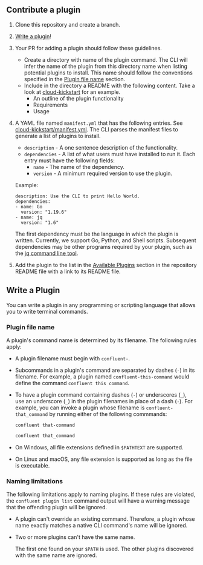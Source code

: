 ## Contribute a plugin
1. Clone this repository and create a branch. 
2. [Write a plugin](#write-a-plugin)!
3. Your PR for adding a plugin should follow these guidelines.
   - Create a directory with name of the plugin command.  The CLI will infer the name of the plugin from this directory name when listing potential plugins to install. This name should follow the conventions specified in the [Plugin file name](#plugin-file-name) section.
   - Include in the directory a README with the following content. Take a look at [cloud-kickstart](cloud-kickstart/README.md) for an example. 
     - An outline of the plugin functionality
     - Requirements
     - Usage 
4. A YAML file named `manifest.yml` that has the following entries. See [cloud-kickstart/manifest.yml](cloud-kickstart/manifest.yml).  The CLI parses the manifest files to generate a list of plugins to install.
    - `description` - A one sentence description of the functionality.
    - `dependencies` - A list of what users must have installed to run it. Each entry must have the following fields:
      - `name` - The name of the dependency.
      - `version` - A minimum required version to use the plugin.

    Example:
    ```
    description: Use the CLI to print Hello World.
    dependencies:
    - name: Go
      version: "1.19.6"
    - name: jq
      version: "1.6"
    ```
    The first dependency must be the language in which the plugin is written. Currently, we support Go, Python, and Shell scripts. Subsequent dependencies may be other programs required by your plugin, such as the [jq command line tool](https://jqlang.github.io/jq/).
5. Add the plugin to the list in the [Available Plugins](README.md#available-plugins) section in the repository README file with a link to its README file.

## Write a Plugin

You can write a plugin in any programming or scripting language that
allows you to write terminal commands.

### Plugin file name

A plugin's command name is determined by its filename. The following
rules apply:

-   A plugin filename must begin with `confluent-`.

-   Subcommands in a plugin's command are separated by dashes (`-`) in
    its filename. For example, a plugin named `confluent-this-command`
    would define the command `confluent this command`.

-   To have a plugin command containing dashes (`-`) or underscores
    (`_`), use an underscore (`_`) in the plugin filenames in place of a
    dash (`-`). For example, you can invoke a plugin whose filename is
    `confluent-that_command` by running either of the following
    commmands:

    ```
    confluent that-command
    ```
    
    ```bash
    confluent that_command
    ```

-   On Windows, all file extensions defined in `$PATHTEXT` are
    supported.

-   On Linux and macOS, any file extension is supported as long as the
    file is executable.

### Naming limitations

The following limitations apply to naming plugins. If these rules are
violated, the `confluent plugin list` command output will have a warning
message that the offending plugin will be ignored.

-   A plugin can't override an existing command. Therefore, a plugin
    whose name exactly matches a native CLI command's name will be
    ignored.

-   Two or more plugins can't have the same name.

    The first one found on your `$PATH` is used. The other plugins
    discovered with the same name are ignored.

